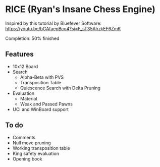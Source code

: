 # RICE (Ryan's Insane Chess Engine)

Inspired by this tutorial by Bluefever Software: https://youtu.be/bGAfaepBco4?si=F_sT35AhzkEF6ZmK

Completion: 50% finished

## Features
- 10x12 Board
- Search
	- Alpha-Beta with PVS
	- Transposition Table
	- Quiescence Search with Delta Pruning
- Evaluation
	- Material
	- Weak and Passed Pawns
- UCI and WinBoard support

## To do
- Comments
- Null move pruning
- Working transposition table
- King safety evaluation
- Opening book
